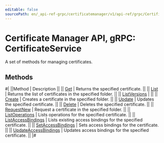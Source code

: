 ```yaml
---
editable: false
sourcePath: en/_api-ref-grpc/certificatemanager/v1/api-ref/grpc/Certificate/index.md
---
```


# Certificate Manager API, gRPC: CertificateService

A set of methods for managing certificates.

## Methods

#|
||Method | Description ||
|| [Get](get.md) | Returns the specified certificate. ||
|| [List](list.md) | Returns the list of certificates in the specified folder. ||
|| [ListVersions](listVersions.md) |  ||
|| [Create](create.md) | Creates a certificate in the specified folder. ||
|| [Update](update.md) | Updates the specified certificate. ||
|| [Delete](delete.md) | Deletes the specified certificate. ||
|| [RequestNew](requestNew.md) | Request a certificate in the specified folder. ||
|| [ListOperations](listOperations.md) | Lists operations for the specified certificate. ||
|| [ListAccessBindings](listAccessBindings.md) | Lists existing access bindings for the specified certificate. ||
|| [SetAccessBindings](setAccessBindings.md) | Sets access bindings for the certificate. ||
|| [UpdateAccessBindings](updateAccessBindings.md) | Updates access bindings for the specified certificate. ||
|#